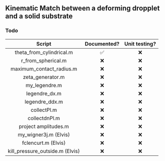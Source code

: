 ## Kinematic Match between a deforming dropplet and a solid substrate

### Todo
| Script                     | Documented?      | Unit testing? |
| :----:                     | :--------:       | :-----------: |
| theta_from_cylindrical.m   |:white_check_mark:| :x:           |
| r_from_spherical.m         | :x:              | :x:           |
| maximum_contact_radius.m   | :x:              | :x:           |
| zeta_generator.m           | :x:              | :x:           |
| my_legendre.m              | :x:              | :x:           |
| legendre_dx.m              | :x:              | :x:           |
| legendre_ddx.m             | :x:              | :x:           |
| collectPl.m                | :x:              | :x:           |
| collectdnPl.m              | :x:              | :x:           |
| project amplitudes.m       | :x:              | :x:           |
| my_wigner3j.m (Elvis)      | :x:              | :x:           |
| fclencurt.m (Elvis)        | :x:              | :x:           |
| kill_pressure_outside.m (Elvis)| :x:          | :x:           |
